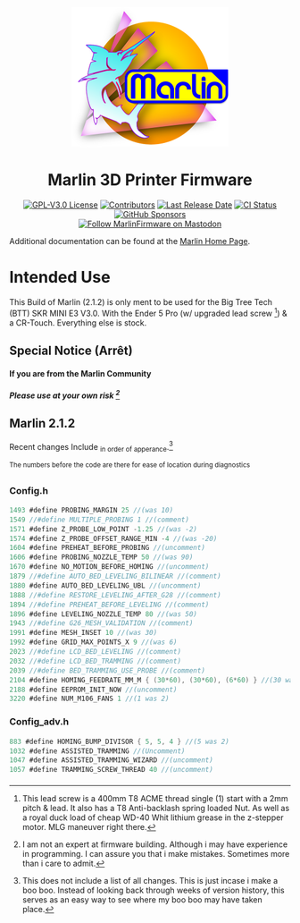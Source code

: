 <p align="center"><img src="buildroot/share/pixmaps/logo/marlin-outrun-nf-500.png" height="250" alt="MarlinFirmware's logo" /></p>

<h1 align="center">Marlin 3D Printer Firmware</h1>

<p align="center">
    <a href="/LICENSE"><img alt="GPL-V3.0 License" src="https://img.shields.io/github/license/marlinfirmware/marlin.svg"></a>
    <a href="https://github.com/MarlinFirmware/Marlin/graphs/contributors"><img alt="Contributors" src="https://img.shields.io/github/contributors/marlinfirmware/marlin.svg"></a>
    <a href="https://github.com/MarlinFirmware/Marlin/releases"><img alt="Last Release Date" src="https://img.shields.io/github/release-date/MarlinFirmware/Marlin"></a>
    <a href="https://github.com/MarlinFirmware/Marlin/actions"><img alt="CI Status" src="https://github.com/MarlinFirmware/Marlin/actions/workflows/test-builds.yml/badge.svg"></a>
    <a href="https://github.com/sponsors/thinkyhead"><img alt="GitHub Sponsors" src="https://img.shields.io/github/sponsors/thinkyhead?color=db61a2"></a>
    <br />
    <a href="https://fosstodon.org/@marlinfirmware"><img alt="Follow MarlinFirmware on Mastodon" src="https://img.shields.io/mastodon/follow/109450200866020466?domain=https%3A%2F%2Ffosstodon.org&logoColor=%2300B&style=social"></a>
</p>

Additional documentation can be found at the [Marlin Home Page](https://marlinfw.org/).

# Intended Use

This Build of Marlin (2.1.2) is only ment to be used for the Big Tree Tech (BTT) SKR MINI E3 V3.0. With the Ender 5 Pro (w/ upgraded lead screw [^1]) & a CR-Touch. Everything else is stock. 

## Special Notice (Arrêt)
#### If you are from the Marlin Community
##### Please use at your own risk [^2]


## Marlin 2.1.2

Recent changes Include <sub>in order of apperance</sub>.[^3]

<sup> The numbers before the code are there for ease of location during diagnostics </sup>

### Config.h
```C
1493 #define PROBING_MARGIN 25 //(was 10)
1549 //#define MULTIPLE_PROBING 1 //(comment)
1571 #define Z_PROBE_LOW_POINT -1.25 //(was -2)
1574 #define Z_PROBE_OFFSET_RANGE_MIN -4 //(was -20)
1604 #define PREHEAT_BEFORE_PROBING //(uncomment)
1606 #define PROBING_NOZZLE_TEMP 50 //(was 90) 
1670 #define NO_MOTION_BEFORE_HOMING //(uncomment) 
1879 //#define AUTO_BED_LEVELING_BILINEAR //(comment) 
1880 #define AUTO_BED_LEVELING_UBL //(uncomment) 
1888 //#define RESTORE_LEVELING_AFTER_G28 //(comment)
1894 //#define PREHEAT_BEFORE_LEVELING //(comment)
1896 #define LEVELING_NOZZLE_TEMP 80 //(was 50)
1943 //#define G26_MESH_VALIDATION //(comment)
1991 #define MESH_INSET 10 //(was 30)      
1992 #define GRID_MAX_POINTS_X 9 //(was 6) 
2023 //#define LCD_BED_LEVELING //(comment)
2032 //#define LCD_BED_TRAMMING //(comment)
2039 //#define BED_TRAMMING_USE_PROBE //(comment) 
2104 #define HOMING_FEEDRATE_MM_M { (30*60), (30*60), (6*60) } //(30 was 60)
2188 #define EEPROM_INIT_NOW //(uncomment)
3220 #define NUM_M106_FANS 1 //(1 was 2)
```

### Config_adv.h
```C
883 #define HOMING_BUMP_DIVISOR { 5, 5, 4 } //(5 was 2)
1032 #define ASSISTED_TRAMMING //(Uncomment)
1047 #define ASSISTED_TRAMMING_WIZARD //(uncomment)
1057 #define TRAMMING_SCREW_THREAD 40 //(uncomment)
```
####


[^1]: This lead screw is a 400mm T8 ACME thread single (1) start with a 2mm pitch & lead. It also has a T8 Anti-backlash spring loaded Nut. As well as a royal duck load of cheap WD-40 Whit lithium grease in the z-stepper motor. MLG maneuver right there. 

[^2]: I am not an expert at firmware building. Although i may have experience in programming. I can assure you that i make mistakes. Sometimes more than i care to admit.

[^3]: This does not include a list of all changes. This is just incase i make a boo boo. Instead of looking back through weeks of version history, this serves as an easy way to see where my boo boo may have taken place.